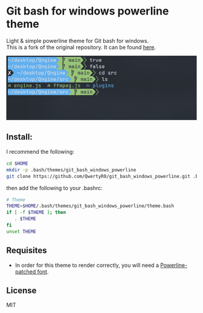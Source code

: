 # Git bash for windows powerline theme

Light & simple powerline theme for Git bash for windows.  
This is a fork of the original repository. It can be found [here](https://github.com/diesire/git_bash_windows_powerline).
  
![ScreenShot](nScreenshot.png)


## Install:

I recommend the following:

```bash
cd $HOME
mkdir -p .bash/themes/git_bash_windows_powerline
git clone https://github.com/QwertyR0/git_bash_windows_powerline.git .bash/themes/git_bash_windows_powerline
```

then add the following to your .bashrc:

```bash
# Theme
THEME=$HOME/.bash/themes/git_bash_windows_powerline/theme.bash
if [ -f $THEME ]; then
   . $THEME
fi
unset THEME
```

## Requisites

* In order for this theme to render correctly, you will need a
[Powerline-patched font](https://github.com/powerline/fonts).

## License

MIT
